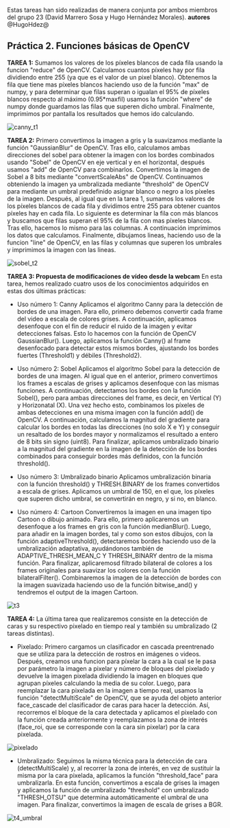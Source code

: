 Estas tareas han sido realizadas de manera conjunta por ambos miembros del grupo 23 (David Marrero Sosa y Hugo Hernández Morales).
**autores** @HugoHdez@

## Práctica 2. Funciones básicas de OpenCV

**TAREA 1:** Sumamos los valores de los píxeles blancos de cada fila usando la funcion "reduce" de OpenCV. Calculamos cuantos píxeles hay por fila dividiendo entre 255 (ya que es el valor de un pixel blanco). Obtenemos la fila que tiene mas píxeles blancos haciendo uso de la función "max" de numpy, y para determinar que filas superan o igualan el 95% de píxeles blancos respecto al máximo (0.95*maxfil) usamos la función "where" de numpy donde guardamos las filas que superen dicho umbral. Finalmente, imprimimos por pantalla los resultados que hemos ido calculando.

![canny_t1](https://github.com/user-attachments/assets/0322e3c4-f6a2-4625-b8f3-b0f9e9bed099)

**TAREA 2:** Primero convertimos la imagen a gris y la suavizamos mediante la función "GaussianBlur" de OpenCV. Tras ello, calculamos ambas direcciones del sobel para obtener la imagen con los bordes combinados usando "Sobel" de OpenCV en eje vertical y en el horizontal, después usamos "add" de OpenCV para combinarlos. Convertimos la imagen de Sobel a 8 bits mediante "convertScaleAbs" de OpenCV. Continuamos obteniendo la imagen ya umbralizada mediante "threshold" de OpenCV para mediante un umbral predefinido asignar blanco o negro a los píxeles de la imagen. Después, al igual que en la tarea 1, sumamos los valores de los píxeles blancos de cada fila y dividimos entre 255 para obtener cuantos píxeles hay en cada fila. Lo siguiente es determinar la fila con más blancos y buscamos que filas superan el 95% de la fila con mas píxeles blancos. Tras ello, hacemos lo mismo para las columnas. A continuación imprimimos los datos que calculamos. Finalmente, dibujamos lineas, haciendo uso de la funcion "line" de OpenCV, en las filas y columnas que superen los umbrales y imprimimos la imagen con las lineas.

![sobel_t2](https://github.com/user-attachments/assets/33141379-16da-4f70-bc7b-a8d08f0dcee9)

**TAREA 3: Propuesta de modificaciones de vídeo desde la webcam** En esta tarea, hemos realizado cuatro usos de los conocimientos adquiridos en estas dos últimas prácticas:
- Uso número 1: Canny
    Aplicamos el algoritmo Canny para la detección de bordes de una imagen. Para ello, primero debemos convertir cada frame del video a escala de colores grises. A continuación, aplicamos desenfoque con el fin de reducir el ruido de la imagen y evitar detecciones falsas. Esto lo hacemos con la función de OpenCV GaussianBlur(). Luego, aplicamos la función Canny() al frame desenfocado para detectar estos mismos bordes, ajustando los bordes fuertes (Threshold1) y débiles (Threshold2). 

- Uso número 2: Sobel
    Aplicamos el algoritmo Sobel para la detección de bordes de una imagen. Al igual que en el anterior, primero convertimos los frames a escalas de grises y aplicamos desenfoque con las mismas funciones. A continuación, detectamos los bordes con la función Sobel(), pero para ambas direcciones del frame, es decir, en Vertical (Y) y Horizonatal (X). Una vez hecho esto, combinamos los píxeles de ambas detecciones en una misma imagen con la función add() de OpenCV. A continuación, calculamos la magnitud del gradiente para calcular los bordes en todas las direcciones (no solo X e Y) y conseguir un resaltado de los bordes mayor y normalizamos el resultado a entero de 8 bits sin signo (uint8). Para finalizar, aplicamos umbralizado binario a la magnitud del gradiente en la imagen de la detección de los bordes combinados para conseguir bordes más definidos, con la función threshold().

- Uso número 3: Umbralizado binario
    Aplicamos umbralización binaria con la función threshold() y THRESH.BINARY de los frames convertidos a escala de grises. Aplicamos un umbral de 150, en el que, los píxeles que superen dicho umbral, se convertirán en negro, y si no, en blanco.

- Uso número 4: Cartoon
    Convertiremos la imagen en una imagen tipo Cartoon o dibujo animado. Para ello, primero aplicaremos un desenfoque a los frames en gris con la función medianBlur(). Luego, para añadir en la imagen bordes, tal y como son estos dibujos, con la función adaptiveThreshold(), detectaremos bordes haciendo uso de la umbralización adaptativa, ayudándonos también de ADAPTIVE_THRESH_MEAN_C Y THRESH_BINARY dentro de la misma función. Para finalizar, aplicaremosd filtrado bilateral de colores a los frames originales para suavizar los colores con la función bilateralFilter(). Combinaremos la imagen de la detección de bordes con la imagen suavizada haciendo uso de la función bitwise_and() y tendremos el output de la imagen Cartoon.

![t3](https://github.com/user-attachments/assets/b554d1c9-7d48-4572-b567-c65a82525605)


**TAREA 4:** La última tarea que realizaremos consiste en la detección de caras y su respectivo pixelado en tiempo real y también su umbralizado (2 tareas distintas).

- Pixelado: Primero cargamos un clasificador en cascada preentrenado que se utiliza para la detección de rostros en imágenes o videos. Después, creamos una funcion para píxelar la cara a la cual se le pasa por parámetro la imagen a pixelar y número de bloques del pixelado y devuelve la imagen pixelada dividiendo la imagen en bloques que agrupan píxeles calculando la media de su color. Luego, para reemplazar la cara pixelada en la imagen a tiempo real, usamos la función "detectMultiScale" de OpenCV, que se ayuda del objeto anterior face_cascade del clasificador de caras para hacer la detección. Así, recorremos el bloque de la cara detectada y aplicamos el pixelado con la función creada anteriormente y reemplazamos la zona de interés (face_roi, que se corresponde con la cara sin pixelar) por la cara pixelada.

![pixelado](https://github.com/user-attachments/assets/449266cc-03cc-483b-960a-d046f83c0614)

- Umbralizado: Seguimos la misma técnica para la detección de cara (detectMultiScale) y, al recorrer la zona de interés, en vez de sustituir la misma por la cara pixelada, aplicamos la función "threshold_face" para umbralizarla. En esta función, convertimos a escala de grises la imagen y aplicamos la función de umbralizado "threshold" con umbralizado "THRESH_OTSU" que determina automáticamente el umbral de una imagen. Para finalizar, convertimos la imagen de escala de grises a BGR.

![t4_umbral](https://github.com/user-attachments/assets/ce3f6631-c8c6-4b25-acbe-ff7a67857908)

  
